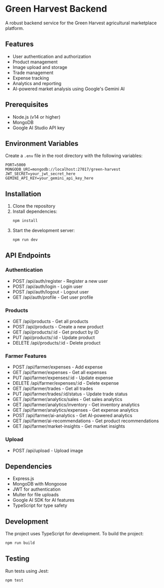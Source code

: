 # Green Harvest Backend

A robust backend service for the Green Harvest agricultural marketplace platform.

## Features

- User authentication and authorization
- Product management
- Image upload and storage
- Trade management
- Expense tracking
- Analytics and reporting
- AI-powered market analysis using Google's Gemini AI

## Prerequisites

- Node.js (v14 or higher)
- MongoDB
- Google AI Studio API key

## Environment Variables

Create a `.env` file in the root directory with the following variables:

```env
PORT=5000
MONGODB_URI=mongodb://localhost:27017/green-harvest
JWT_SECRET=your_jwt_secret_here
GEMINI_API_KEY=your_gemini_api_key_here
```

## Installation

1. Clone the repository
2. Install dependencies:
   ```bash
   npm install
   ```
3. Start the development server:
   ```bash
   npm run dev
   ```

## API Endpoints

### Authentication
- POST /api/auth/register - Register a new user
- POST /api/auth/login - Login user
- POST /api/auth/logout - Logout user
- GET /api/auth/profile - Get user profile

### Products
- GET /api/products - Get all products
- POST /api/products - Create a new product
- GET /api/products/:id - Get product by ID
- PUT /api/products/:id - Update product
- DELETE /api/products/:id - Delete product

### Farmer Features
- POST /api/farmer/expenses - Add expense
- GET /api/farmer/expenses - Get all expenses
- PUT /api/farmer/expenses/:id - Update expense
- DELETE /api/farmer/expenses/:id - Delete expense
- GET /api/farmer/trades - Get all trades
- PUT /api/farmer/trades/:id/status - Update trade status
- GET /api/farmer/analytics/sales - Get sales analytics
- GET /api/farmer/analytics/inventory - Get inventory analytics
- GET /api/farmer/analytics/expenses - Get expense analytics
- POST /api/farmer/ai-analytics - Get AI-powered analytics
- GET /api/farmer/ai-recommendations - Get product recommendations
- GET /api/farmer/market-insights - Get market insights

### Upload
- POST /api/upload - Upload image

## Dependencies

- Express.js
- MongoDB with Mongoose
- JWT for authentication
- Multer for file uploads
- Google AI SDK for AI features
- TypeScript for type safety

## Development

The project uses TypeScript for development. To build the project:

```bash
npm run build
```

## Testing

Run tests using Jest:

```bash
npm test
``` 